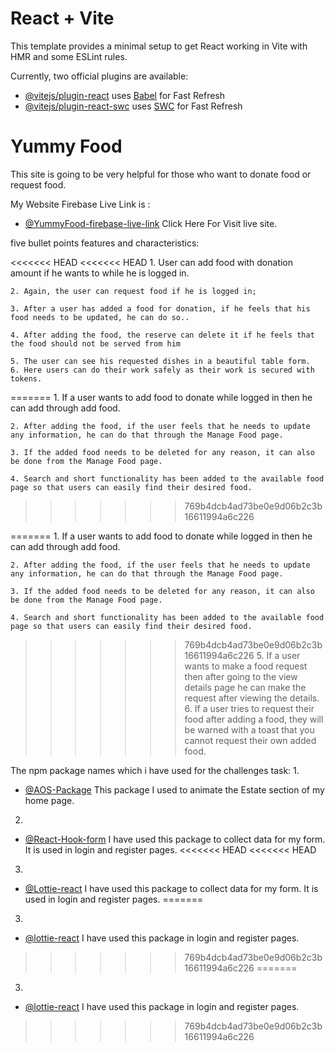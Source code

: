 # React + Vite

This template provides a minimal setup to get React working in Vite with HMR and some ESLint rules.

Currently, two official plugins are available:

- [@vitejs/plugin-react](https://github.com/vitejs/vite-plugin-react/blob/main/packages/plugin-react/README.md) uses [Babel](https://babeljs.io/) for Fast Refresh
- [@vitejs/plugin-react-swc](https://github.com/vitejs/vite-plugin-react-swc) uses [SWC](https://swc.rs/) for Fast Refresh





<!-- Information i added -->

# Yummy Food
This site is going to be very helpful for those who want to donate food or request food.

My Website Firebase Live Link is : 
- [@YummyFood-firebase-live-link](https://yummy-food-f714c.web.app) Click Here For Visit live site.



five bullet points features and characteristics:

    
<<<<<<< HEAD
<<<<<<< HEAD
    1. User can add food with donation amount if he wants to while he is logged in.

    2. Again, the user can request food if he is logged in;

    3. After a user has added a food for donation, if he feels that his food needs to be updated, he can do so..

    4. After adding the food, the reserve can delete it if he feels that the food should not be served from him

    5. The user can see his requested dishes in a beautiful table form.
    6. Here users can do their work safely as their work is secured with tokens.

=======
    1. If a user wants to add food to donate while logged in then he can add through add food.

    2. After adding the food, if the user feels that he needs to update any information, he can do that through the Manage Food page.

    3. If the added food needs to be deleted for any reason, it can also be done from the Manage Food page.

    4. Search and short functionality has been added to the available food page so that users can easily find their desired food.
>>>>>>> 769b4dcb4ad73be0e9d06b2c3b16611994a6c226

=======
    1. If a user wants to add food to donate while logged in then he can add through add food.

    2. After adding the food, if the user feels that he needs to update any information, he can do that through the Manage Food page.

    3. If the added food needs to be deleted for any reason, it can also be done from the Manage Food page.

    4. Search and short functionality has been added to the available food page so that users can easily find their desired food.

>>>>>>> 769b4dcb4ad73be0e9d06b2c3b16611994a6c226
    5. If a user wants to make a food request then after going to the view details page he can make the request after viewing the details.
    6. If a user tries to request their food after adding a food, they will be warned with a toast that you cannot request their own added food.



The npm package names which i have used for the challenges task:
1.
- [@AOS-Package](https://www.npmjs.com/package/aos) This package I used to animate the Estate section of my home page.
2.
- [@React-Hook-form](https://react-hook-form.com/) I have used this package to collect data for my form. It is used in login and register pages.
<<<<<<< HEAD
<<<<<<< HEAD
3.
- [@Lottie-react](https://react-hook-form.com/) I have used this package to collect data for my form. It is used in login and register pages.
=======

3.
- [@lottie-react](https://lottiefiles.com/free-animations/react) I have used this package in login and register pages.
>>>>>>> 769b4dcb4ad73be0e9d06b2c3b16611994a6c226
=======

3.
- [@lottie-react](https://lottiefiles.com/free-animations/react) I have used this package in login and register pages.
>>>>>>> 769b4dcb4ad73be0e9d06b2c3b16611994a6c226
